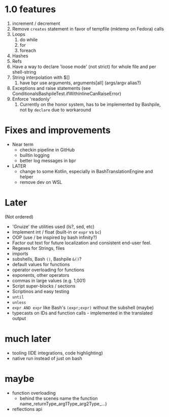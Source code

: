 # 1.0 features
1. increment / decrement
2. Remove `creates` statement in favor of tempfile (mktemp on Fedora) calls
3. Loops
   1. do while
   2. for
   3. foreach
4. Hashes
5. Refs
6. Have a way to declare 'loose mode' (not strict) for whole file and per shell-string
7. String interpolation with $[]
   1. have bpr use arguments, arguments[all] (args/argv alias?)
8. Exceptions and raise statements (see ConditionalsBashpileTest.ifWithInlineCanRaiseError)
9. Enforce 'readonly' 
   1. Currently on the honor system, has to be implemented by Bashpile, not by `declare` due to workaround

# Fixes and improvements
* Near term
  * checkin pipeline in GitHub
  * builtin logging
  * better log messages in bpr
* LATER
  * change to some Kotlin, especially in BashTranslationEngine and helper
  * remove dev on WSL

# Later
(Not ordered)
* 'Gnuize' the utilities used (ls?, sed, etc)
* Implement int / float (built-in or `expr` vs `bc`)
* OOP (use / be inspired by bash infinity?)
* Factor out text for future localization and consistent end-user feel.
* Regexes for Strings, files
* imports
* subshells, Bash `()`, Bashpile `&()`?
* default values for functions
* operator overloading for functions
* exponents, other operators
* commas in large values (e.g. 1,001)
* Script super-blocks / sections
* Scriptinos and easy testing
* `until`
* `unless`
* `expr AND expr` like Bash's `(expr;expr)` without the subshell (maybe)
* typecasts on IDs and function calls - implemented in the translated output

# much later
* tooling (IDE integrations, code highlighting)
* native run instead of just on bash

# maybe
* function overloading 
   * behind the scenes name the function name_returnType_arg1Type_arg2Type_...)
* reflections api